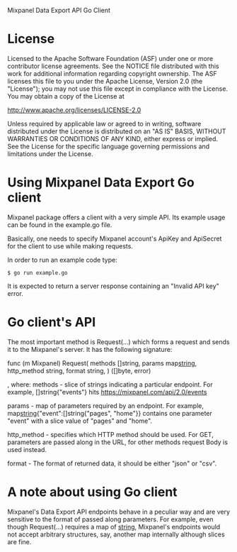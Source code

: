 Mixpanel Data Export API Go Client 

License
=======

Licensed to the Apache Software Foundation (ASF) under one
or more contributor license agreements. See the NOTICE file
distributed with this work for additional information
regarding copyright ownership. The ASF licenses this file
to you under the Apache License, Version 2.0 (the
"License"); you may not use this file except in compliance
with the License. You may obtain a copy of the License at

  http://www.apache.org/licenses/LICENSE-2.0

Unless required by applicable law or agreed to in writing,
software distributed under the License is distributed on an
"AS IS" BASIS, WITHOUT WARRANTIES OR CONDITIONS OF ANY
KIND, either express or implied. See the License for the
specific language governing permissions and limitations
under the License.


Using Mixpanel Data Export Go client
====================

Mixpanel package offers a client with a very simple API. Its example usage
can be found in the example.go file.

Basically, one needs to specify Mixpanel account's ApiKey and ApiSecret for
the client to use while making requests.

In order to run an example code type:

    $ go run example.go

It is expected to return a server response containing an "Invalid API key" error.


Go client's API
============================

The most important method is Request(...) which forms a request and sends it to the
Mixpanel's server. It has the following signature:

func (m Mixpanel) Request(
    methods []string,
    params map[string](interface{}),
    http_method string,
    format string,
) ([]byte, error)

, where:
methods     -   slice of strings indicating a particular endpoint. For example,
                []string{"events"} hits https://mixpanel.com/api/2.0/events

params      -   map of parameters required by an endpoint. For example,
                map[string](interface{}){"event":[]string{"pages", "home"}} contains one
                parameter "event" with a slice value of "pages" and "home".

http_method -   specifies which HTTP method should be used. For GET, parameters are
                passed along in the URL, for other methods request Body is used instead.

format      -   The format of returned data, it should be either "json" or "csv".


A note about using Go client
============================

Mixpanel's Data Export API endpoints behave in a peculiar way and are very sensitive
to the format of passed along parameters. For example, even though Request(...) requires
a map of [string](interface{}), Mixpanel's endpoints would not accept arbitrary structures,
say, another map internally although slices are fine.
